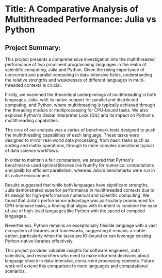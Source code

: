 # Title: A Comparative Analysis of Multithreaded Performance: Julia vs Python

## Project Summary:

This project presents a comprehensive investigation into the multithreaded performance of two prominent programming languages in the realm of scientific computing, Julia and Python. Given the rising importance of concurrent and parallel computing in data-intensive fields, understanding the relative strengths and weaknesses of different languages in multi-threaded contexts is crucial.

Firstly, we examined the theoretical underpinnings of multithreading in both languages. Julia, with its native support for parallel and distributed computing, and Python, where multithreading is typically achieved through the threading module or multiprocessing for CPU-bound tasks. We also explored Python's Global Interpreter Lock (GIL) and its impact on Python's multithreading capabilities.

The crux of our analysis was a series of benchmark tests designed to push the multithreading capabilities of each language. These tasks were designed to mirror real-world data processing, from basic tasks such as sorting and matrix operations, through to more complex operations typical of data science workflows. 

In order to maintain a fair comparison, we ensured that Python's benchmarks used optimal libraries like NumPy for numerical computations and joblib for efficient parallelism, whereas Julia's benchmarks were run in its native environment.

Results suggested that while both languages have significant strengths, Julia demonstrated superior performance in multithreaded contexts due to its design for high-performance numerical and scientific computing. We found that Julia's performance advantage was particularly pronounced for CPU-intensive tasks, a finding that aligns with its intent to combine the ease of use of high-level languages like Python with the speed of compiled languages.

Nevertheless, Python remains an exceptionally flexible language with a vast ecosystem of libraries and frameworks, suggesting it remains a viable option, particularly when the tasks are IO-bound or can leverage existing Python-native libraries effectively.

This project provides valuable insights for software engineers, data scientists, and researchers who need to make informed decisions about language choice in data-intensive, concurrent processing contexts. Future work will extend this comparison to more languages and computational scenarios.










